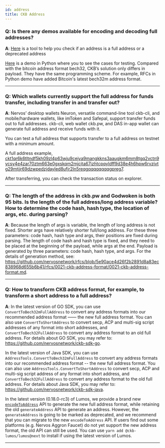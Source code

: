 ```yaml
---
id: address
title: CKB Address
---
```


### **Q**: Is there any demos available for encoding and decoding full addresses? 

**A**: [Here](https://lumos-website.vercel.app/tools/address-conversion) is a tool to help you check if an address is a full address or a deprecated address

[Here](https://github.com/rev-chaos/ckb-address-demo) is a demo in Python where you to see the cases for testing. Compared with the bitcoin address format bech32, CKB’s solution only differs in payload. They have the same programming scheme. For example, RFCs in Python demo have added Bitcoin's latest bech32m address format.

---

### **Q**: Which wallets currently support the full address for funds transfer, including transfer in and transfer out?

**A**: Nervos’ desktop wallets Neuron, versatile command-line tool ckb-cli, and mobile/hardware wallets, like imToken and Safepal, support transfer funds out to full addresses. ckb-cli, web wallet ckb.pw, and DAS in-app wallet can generate full address and receive funds with it.

You can test a full address that supports transfer to a full address on testnet with a minimum amount.

A full address example, [ckt1qr6k6tltndf5kh09zl4p63wju9cejya9mangkkns3aaugkm6mm8tgq2vctn9ycsy4e4zar70ztm663e0gxskqm2mjcjta67jzhtcpqyldff9d38e4h6hpw6rvzjvtg29mtjjr69dzwpedzjdayled8ufjr2ln5reqgqqqqqqqqgpreg7](https://explorer.nervos.org/aggron/address/ckt1qr6k6tltndf5kh09zl4p63wju9cejya9mangkkns3aaugkm6mm8tgq2vctn9ycsy4e4zar70ztm663e0gxskqm2mjcjta67jzhtcpqyldff9d38e4h6hpw6rvzjvtg29mtjjr69dzwpedzjdayled8ufjr2ln5reqgqq). 

After transferring, you can check the transaction status on explorer.

---

### **Q**: The length of the address in ckb.pw and Godwoken is both 95 bits. Is the length of the full address/long address variable? How to determine the code hash, hash type, the location of args, etc. during parsing?

**A**: Because the length of args is variable, the length of long address is not fixed. Shorter args have relatively shorter full/long address. For these three parameters: code hash, hash type and args, their positions are fixed during parsing. The length of code hash and hash type is fixed, and they need to be placed at the beginning of the payload, while args at the end. Payload is generated by three parameters: code hash, hash type, and args. 
For the details of generation method, see: https://github.com/nervosnetwork/rfcs/blob/5e90ace4d26f2b2891d8a83ec838968d655b6b41/rfcs/0021-ckb-address-format/0021-ckb-address-format.md.

---

### **Q**: How to transform CKB address format, for example, to transform a short address to a full address?

**A**: In the latest version of GO SDK, you can use `ConvertToBech32mFullAddress` to convert any address formats into our recommended address format —— the new full address format.
You can also use `ConvertToShortAddress` to convert secp, ACP and multi-sig script addresses of any format into short addresses, and  `ConvertToBech32FullAddress` to convert any address format to an old full address.
For details about GO SDK, you may refer to: https://github.com/nervosnetwork/ckb-sdk-go.

In the latest version of Java SDK, you can use `AddressTools.ConvertToBech32mFullAddress` to convert any address formats into our recommended address format -- the new full address format.
You can also use `AddressTools.ConvertToShortAddress` to convert secp, ACP and multi-sig script address of any format into short address, and  `ConvertToBech32FullAddress` to convert any address format to the old full address.
For details about Java SDK, you may refer to: https://github.com/nervosnetwork/ckb-sdk-java.

In the latest version (0.18.0-rc3) of Lumos, we provide a brand new [`encodeToAddress`](https://github.com/nervosnetwork/lumos/pull/205) API to generate the new full address format, while retaining the old `generateAddress` API to generate an address. However, the `generateAddress` is going to be marked as deprecated, and we recommend that you can migrate to the new `encodeToAddress` API. If users find out some platforms (e.g. Nervos Aggron Faucet) do not yet support the new address format, the old API can still be used. You can use `yarn add @ckb-lumos/lumos@next` to install if using the latest version of Lumos.

---

